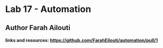 # Lab 17 - Automation

## Author Farah Ailouti

#### links and resources: https://github.com/FarahEilouti/automation/pull/1
